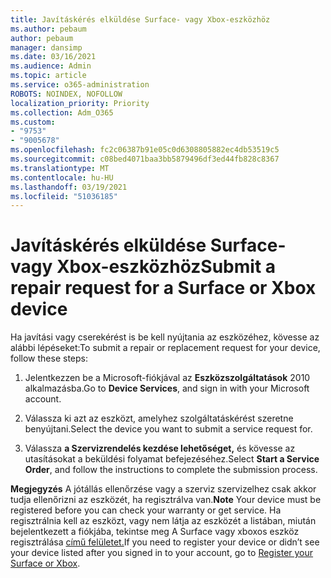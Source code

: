 ```yaml
---
title: Javításkérés elküldése Surface- vagy Xbox-eszközhöz
ms.author: pebaum
author: pebaum
manager: dansimp
ms.date: 03/16/2021
ms.audience: Admin
ms.topic: article
ms.service: o365-administration
ROBOTS: NOINDEX, NOFOLLOW
localization_priority: Priority
ms.collection: Adm_O365
ms.custom:
- "9753"
- "9005678"
ms.openlocfilehash: fc2c06387b91e05c0d6308805882ec4db53519c5
ms.sourcegitcommit: c08bed4071baa3bb5879496df3ed44fb828c8367
ms.translationtype: MT
ms.contentlocale: hu-HU
ms.lasthandoff: 03/19/2021
ms.locfileid: "51036185"
---
```

# <a name="submit-a-repair-request-for-a-surface-or-xbox-device"></a><span data-ttu-id="b5c86-102">Javításkérés elküldése Surface- vagy Xbox-eszközhöz</span><span class="sxs-lookup"><span data-stu-id="b5c86-102">Submit a repair request for a Surface or Xbox device</span></span>

<span data-ttu-id="b5c86-103">Ha javítási vagy cserekérést is be kell nyújtania az eszközéhez, kövesse az alábbi lépéseket:</span><span class="sxs-lookup"><span data-stu-id="b5c86-103">To submit a repair or replacement request for your device, follow these steps:</span></span>

1. <span data-ttu-id="b5c86-104">Jelentkezzen be a Microsoft-fiókjával az **Eszközszolgáltatások** 2010 alkalmazásba.</span><span class="sxs-lookup"><span data-stu-id="b5c86-104">Go to **Device Services**, and sign in with your Microsoft account.</span></span>

2. <span data-ttu-id="b5c86-105">Válassza ki azt az eszközt, amelyhez szolgáltatáskérést szeretne benyújtani.</span><span class="sxs-lookup"><span data-stu-id="b5c86-105">Select the device you want to submit a service request for.</span></span>

3. <span data-ttu-id="b5c86-106">Válassza **a Szervizrendelés kezdése lehetőséget,** és kövesse az utasításokat a beküldési folyamat befejezéséhez.</span><span class="sxs-lookup"><span data-stu-id="b5c86-106">Select **Start a Service Order**, and follow the instructions to complete the submission process.</span></span>

<span data-ttu-id="b5c86-107">**Megjegyzés** A jótállás ellenőrzése vagy a szerviz szervizelhez csak akkor tudja ellenőrizni az eszközét, ha regisztrálva van.</span><span class="sxs-lookup"><span data-stu-id="b5c86-107">**Note** Your device must be registered before you can check your warranty or get service.</span></span> <span data-ttu-id="b5c86-108">Ha regisztrálnia kell az eszközt, vagy nem látja az eszközét a listában, miután bejelentkezett a fiókjába, tekintse meg A Surface vagy xboxos eszköz regisztrálása [című felületet.](https://support.microsoft.com/surface/register-your-surface-or-xbox-fd7d73f8-b0e6-c9fa-e83b-0b64652e2376)</span><span class="sxs-lookup"><span data-stu-id="b5c86-108">If you need to register your device or didn’t see your device listed after you signed in to your account, go to [Register your Surface or Xbox](https://support.microsoft.com/surface/register-your-surface-or-xbox-fd7d73f8-b0e6-c9fa-e83b-0b64652e2376).</span></span>
